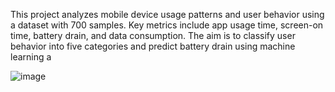 
This project analyzes mobile device usage patterns and user behavior using a dataset with 700 samples. Key metrics include app usage time, screen-on time, battery drain, and data consumption. The aim is to classify user behavior into five categories and predict battery drain using machine learning a






![image](https://github.com/user-attachments/assets/2ffd6a75-39fb-4508-ac52-3154473f237c)
